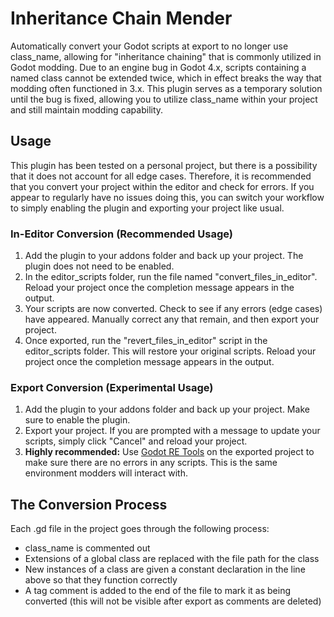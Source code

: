 # Inheritance Chain Mender
Automatically convert your Godot scripts at export to no longer use class_name, allowing for "inheritance chaining" that is commonly utilized in Godot modding.
Due to an engine bug in Godot 4.x, scripts containing a named class cannot be extended twice, which in effect breaks the way that modding often functioned in 3.x.
This plugin serves as a temporary solution until the bug is fixed, allowing you to utilize class_name within your project and still maintain modding capability.

## Usage
This plugin has been tested on a personal project, but there is a possibility that it does not account for all edge cases.
Therefore, it is recommended that you convert your project within the editor and check for errors.
If you appear to regularly have no issues doing this, you can switch your workflow to simply enabling the plugin and exporting your project like usual.

### In-Editor Conversion (Recommended Usage)

1. Add the plugin to your addons folder and back up your project. The plugin does not need to be enabled.
2. In the editor_scripts folder, run the file named "convert_files_in_editor". Reload your project once the completion message appears in the output.
3. Your scripts are now converted. Check to see if any errors (edge cases) have appeared. Manually correct any that remain, and then export your project.
4. Once exported, run the "revert_files_in_editor" script in the editor_scripts folder. This will restore your original scripts. Reload your project once the completion message appears in the output.

### Export Conversion (Experimental Usage)
1. Add the plugin to your addons folder and back up your project. Make sure to enable the plugin.
2. Export your project. If you are prompted with a message to update your scripts, simply click "Cancel" and reload your project.
3. **Highly recommended:** Use [Godot RE Tools](https://github.com/bruvzg/gdsdecomp) on the exported project to make sure there are no errors in any scripts. This is the same environment modders will interact with.

## The Conversion Process
Each .gd file in the project goes through the following process:
- class_name is commented out
- Extensions of a global class are replaced with the file path for the class
- New instances of a class are given a constant declaration in the line above so that they function correctly
- A tag comment is added to the end of the file to mark it as being converted (this will not be visible after export as comments are deleted)
